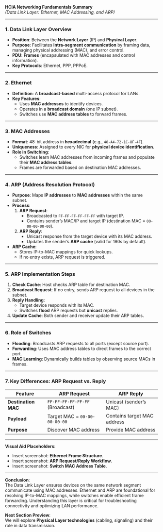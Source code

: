 **HCIA Networking Fundamentals Summary**  
*(Data Link Layer: Ethernet, MAC Addressing, and ARP)*  

---

### **1. Data Link Layer Overview**  
- **Position**: Between the **Network Layer** (IP) and **Physical Layer**.  
- **Purpose**: Facilitates **intra-segment communication** by framing data, managing physical addressing (MAC), and error control.  
- **PDU**: **Frames** (encapsulated with MAC addresses and control information).  
- **Key Protocols**: Ethernet, PPP, PPPoE.  

---

### **2. Ethernet**  
- **Definition**: A **broadcast-based** multi-access protocol for LANs.  
- **Key Features**:  
  - Uses **MAC addresses** to identify devices.  
  - Operates in a **broadcast domain** (one IP subnet).  
  - Switches use **MAC address tables** to forward frames.  

---

### **3. MAC Addresses**  
- **Format**: 48-bit address in **hexadecimal** (e.g., `48-A4-72-1C-8F-4F`).  
- **Uniqueness**: Assigned to every NIC for **physical device identification**.  
- **Role in Switching**:  
  - Switches learn MAC addresses from incoming frames and populate their **MAC address tables**.  
  - Frames are forwarded based on destination MAC addresses.  

---

### **4. ARP (Address Resolution Protocol)**  
- **Purpose**: Maps **IP addresses** to **MAC addresses** within the same subnet.  
- **Process**:  
  1. **ARP Request**:  
     - Broadcasted to `FF-FF-FF-FF-FF-FF` with target IP.  
     - Contains sender’s MAC/IP and target IP (destination MAC = `00-00-00-00-00`).  
  2. **ARP Reply**:  
     - Unicast response from the target device with its MAC address.  
     - Updates the sender’s **ARP cache** (valid for 180s by default).  
- **ARP Cache**:  
  - Stores IP-to-MAC mappings for quick lookups.  
  - If no entry exists, ARP request is triggered.  

---

### **5. ARP Implementation Steps**  
1. **Check Cache**: Host checks ARP table for destination MAC.  
2. **Broadcast Request**: If no entry, sends ARP request to all devices in the subnet.  
3. **Reply Handling**:  
   - Target device responds with its MAC.  
   - Switches **flood** ARP requests but **unicast** replies.  
4. **Update Cache**: Both sender and receiver update their ARP tables.  

---

### **6. Role of Switches**  
- **Flooding**: Broadcasts ARP requests to all ports (except source port).  
- **Forwarding**: Uses MAC address tables to direct frames to the correct port.  
- **MAC Learning**: Dynamically builds tables by observing source MACs in frames.  

---

### **7. Key Differences: ARP Request vs. Reply**  
| **Feature**       | **ARP Request**               | **ARP Reply**                |  
|--------------------|-------------------------------|------------------------------|  
| **Destination MAC** | `FF-FF-FF-FF-FF-FF` (Broadcast) | Unicast (sender’s MAC)       |  
| **Payload**         | Target MAC = `00-00-00-00-00` | Contains target MAC address  |  
| **Purpose**         | Discover MAC address          | Provide MAC address          |  

---

**Visual Aid Placeholders**:  
- Insert screenshot: **Ethernet Frame Structure**.  
- Insert screenshot: **ARP Request/Reply Workflow**.  
- Insert screenshot: **Switch MAC Address Table**.  

---

**Conclusion**:  
The Data Link Layer ensures devices on the same network segment communicate using MAC addresses. Ethernet and ARP are foundational for resolving IP-to-MAC mappings, while switches enable efficient frame forwarding. Understanding this layer is critical for troubleshooting connectivity and optimizing LAN performance.  

**Next Section Preview**:  
We will explore **Physical Layer technologies** (cabling, signaling) and their role in data transmission.